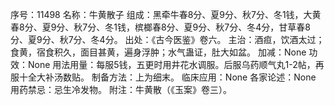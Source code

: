 序号：11498
名称：牛黄散子
组成：黑牵牛春8分、夏9分、秋7分、冬1钱，大黄春8分、夏9分、秋7分、冬1钱，槟榔春8分、夏9分、秋7分、冬4分，甘草春8分、夏9分、秋7分、冬4分。
出处：《古今医鉴》卷六。
主治：酒疸，饮酒太过；食黄，宿食积久，面目甚黄，遍身浮肿；水气蛊证，肚大如盆。
加减：None
功效：None
用法用量：每服5钱，五更时用井花水调服。后服乌药顺气丸1-2帖，再服十全大补汤数贴。
制备方法：上为细末。
临床应用：None
各家论述：None
用药禁忌：忌生冷发物。
附注：牛黄散（《玉案》卷三）。
